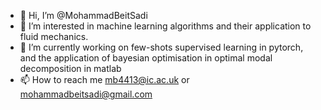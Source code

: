 - 👋 Hi, I’m @MohammadBeitSadi
- 👀 I’m interested in machine learning algorithms and their application to fluid mechanics.
- 🌱 I’m currently working on few-shots supervised learning in pytorch, and the application of bayesian optimisation in optimal modal decomposition in matlab
- 📫 How to reach me mb4413@ic.ac.uk or mohammadbeitsadi@gmail.com

<!---
MohammadBeitSadi/MohammadBeitSadi is a ✨ special ✨ repository because its `README.md` (this file) appears on your GitHub profile.
You can click the Preview link to take a look at your changes.
--->
